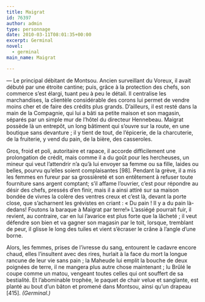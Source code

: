 ```yaml
---
title: Maigrat
id: 76397
author: admin
type: personnage
date: 2010-03-11T08:01:35+00:00
excerpt: Germinal
novel:
  - germinal
main_name: Maigrat

---
```

— Le principal débitant de Montsou. Ancien surveillant du Voreux, il avait débuté par une étroite cantine; puis, grâce à la protection des chefs, son commerce s’est élargi, tuant peu à peu le détail. Il centralise les marchandises, la clientèle considérable des corons lui permet de vendre moins cher et de faire des crédits plus grands. D’ailleurs, il est resté dans la main de la Compagnie, qui lui a bâti sa petite maison et son magasin, séparés par un simple mur de l’hôtel du directeur Hennebeau. Maigrat possède là un entrepôt, un long bâtiment qui s’ouvre sur la route, en une boutique sans devanture ; il y tient de tout, de l’épicerie, de la charcuterie, de la fruiterie, y vend du pain, de la bière, des casseroles.

Gros, froid et poli, autoritaire et rapace, il accorde difficilement une prolongation de crédit, mais comme il a du goût pour les hercheuses, un mineur qui veut l’attendrir n’a qu’à lui envoyer sa femme ou sa fille, laides ou belles, pourvu qu’elles soient complaisantes [98]. Pendant la grève, il a mis les femmes en fureur par sa grossièreté et son entêtement à refuser toute fourniture sans argent comptant; s’il affame l’ouvrier, c’est pour répondre au désir des chefs, pressés d’en finir, mais il a ainsi attiré sur sa maison bondée de vivres la colère des ventres creux et c’est là, devant la porte close, que s’acharnent les grévistes en criant : « Du pain ! II y a du pain là-dedans! Foutons la baraque à Maigrat par terre!» L’assiégé pourrait fuir, il revient, au contraire, car en lui l’avarice est plus forte que la lâcheté ; il veut défendre son bien et va gagner son magasin par le toit, lorsque, tremblant de peur, il glisse le long des tuiles et vient s’écraser le crâne à l’angle d’une borne.

Alors, les femmes, prises de l’ivresse du sang, entourent le cadavre encore chaud, elles l’insultent avec des rires, hurlait à la face du mort la longue rancune de leur vie sans pain ; la Maheude lui emplit la bouche de deux poignées de terre, il ne mangera plus autre chose maintenant ; lu Brûlé le coupe comme un matou, vengeant toutes celles qui ont souffert de sa bestialité. Et l’abominable trophée, le paquet de chair velue et sanglante, est planté au bout d’un bâton et promené dans Montsou, ainsi qu’un drapeau [415]. _(Germinal.)_